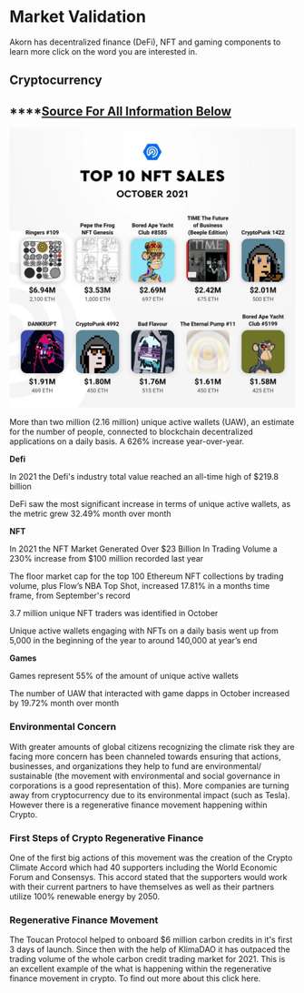 # Market Validation

Akorn has decentralized finance (DeFi), NFT and gaming components to learn more click on the word you are interested in.&#x20;

## **Cryptocurrency**

## ****[Source For All Information Below](https://dappradar.com/blog/dapp-industry-overview-october-2021-on-nfts-defi-and-games)

<img src="../../.gitbook/assets/image (7) (1) (1).png" alt="" data-size="original">

More than two million (2.16 million) unique active wallets (UAW), an estimate for the number of people, connected to blockchain decentralized applications on a daily basis. A 626% increase year-over-year.&#x20;

**Defi**&#x20;

In 2021 the Defi's industry total value reached an all-time high of $219.8 billion

DeFi saw the most significant increase in terms of unique active wallets, as the metric grew 32.49% month over month

**NFT**

In 2021 the NFT Market Generated Over $23 Billion In Trading Volume a 230% increase from $100 million recorded last year&#x20;

The floor market cap for the top 100 Ethereum NFT collections by trading volume, plus Flow’s NBA Top Shot, increased 17.81% in a months time frame, from September's record

3.7 million unique NFT traders was identified in October

&#x20;Unique active wallets engaging with NFTs on a daily basis went up from 5,000 in the beginning of the year to around 140,000 at year’s end

**Games**

Games represent 55% of the amount of unique active wallets&#x20;

The number of UAW that interacted with game dapps in October increased by 19.72% month over month

### Environmental Concern

With greater amounts of global citizens recognizing the climate risk they are facing more concern has been channeled towards ensuring that actions, businesses, and organizations they help to fund are environmental/ sustainable (the movement with environmental and social governance in corporations is a good representation of this). More companies are turning away from cryptocurrency due to its environmental impact (such as Tesla). However there is a regenerative finance movement happening within Crypto.&#x20;

### First Steps of Crypto Regenerative Finance&#x20;

One of the first big actions of this movement was the creation of the Crypto Climate Accord which had 40 supporters including the World Economic Forum and Consensys. This accord stated that the supporters would work with their current partners to have themselves as well as their partners utilize 100% renewable energy by 2050.&#x20;

### Regenerative Finance Movement&#x20;

The Toucan Protocol helped to onboard $6 million carbon credits in it's first 3 days of launch. Since then with the help of KlimaDAO it has outpaced the trading volume of the whole carbon credit trading market for 2021. This is an excellent example of the what is happening within the regenerative finance movement in crypto. To find out more about this click here.&#x20;

